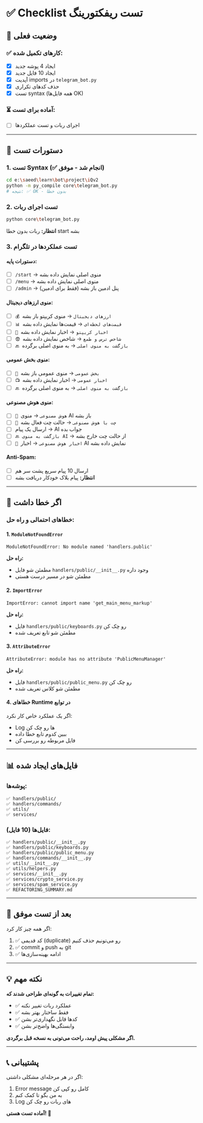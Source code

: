 # ✅ Checklist تست ریفکتورینگ

## 🎯 وضعیت فعلی

### ✅ کارهای تکمیل شده:
- [x] ایجاد 4 پوشه جدید
- [x] ایجاد 10 فایل جدید
- [x] آپدیت imports در `telegram_bot.py`
- [x] حذف کدهای تکراری
- [x] تست syntax (همه فایل‌ها OK)

### ⏳ آماده برای تست:
- [ ] اجرای ربات و تست عملکردها

---

## 📝 دستورات تست

### 1. تست Syntax (✅ انجام شد - موفق)

```bash
cd e:\saeed\learn\bot\project\iQv2
python -m py_compile core\telegram_bot.py
# نتیجه: ✅ OK - بدون خطا
```

### 2. تست اجرای ربات

```bash
python core\telegram_bot.py
```

**انتظار:** ربات بدون خطا start بشه

### 3. تست عملکردها در تلگرام

#### دستورات پایه:
- [ ] `/start` → منوی اصلی نمایش داده بشه
- [ ] `/menu` → منوی اصلی نمایش داده بشه  
- [ ] `/admin` → پنل ادمین باز بشه (فقط برای ادمین)

#### منوی ارزهای دیجیتال:
- [ ] `💰 ارزهای دیجیتال` → منوی کریپتو باز بشه
- [ ] `📊 قیمت‌های لحظه‌ای` → قیمت‌ها نمایش داده بشه
- [ ] `📰 اخبار کریپتو` → اخبار نمایش داده بشه
- [ ] `😨 شاخص ترس و طمع` → شاخص نمایش داده بشه
- [ ] `🔙 بازگشت به منوی اصلی` → به منوی اصلی برگرده

#### منوی بخش عمومی:
- [ ] `🔗 بخش عمومی` → منوی عمومی باز بشه
- [ ] `📺 اخبار عمومی` → اخبار نمایش داده بشه
- [ ] `🔙 بازگشت به منوی اصلی` → به منوی اصلی برگرده

#### منوی هوش مصنوعی:
- [ ] `🤖 هوش مصنوعی` → منوی AI باز بشه
- [ ] `💬 چت با هوش مصنوعی` → حالت چت فعال بشه
- [ ] ارسال یک پیام → AI جواب بده
- [ ] `🔙 بازگشت به منوی AI` → از حالت چت خارج بشه
- [ ] `📰 اخبار هوش مصنوعی` → اخبار AI نمایش داده بشه

#### Anti-Spam:
- [ ] ارسال 10 پیام سریع پشت سر هم
- [ ] **انتظار:** پیام بلاک خودکار دریافت بشه

---

## 🐛 اگر خطا داشت

### خطاهای احتمالی و راه حل:

#### 1. `ModuleNotFoundError`
```
ModuleNotFoundError: No module named 'handlers.public'
```
**راه حل:**
- مطمئن شو فایل `handlers/public/__init__.py` وجود داره
- مطمئن شو در مسیر درست هستی

#### 2. `ImportError`
```
ImportError: cannot import name 'get_main_menu_markup'
```
**راه حل:**
- فایل `handlers/public/keyboards.py` رو چک کن
- مطمئن شو تابع تعریف شده

#### 3. `AttributeError`
```
AttributeError: module has no attribute 'PublicMenuManager'
```
**راه حل:**
- فایل `handlers/public/public_menu.py` رو چک کن
- مطمئن شو کلاس تعریف شده

#### 4. خطاهای Runtime در توابع
اگر یک عملکرد خاص کار نکرد:
- Log ها رو چک کن
- ببین کدوم تابع خطا داده
- فایل مربوطه رو بررسی کن

---

## 📊 فایل‌های ایجاد شده

### پوشه‌ها:
```
✅ handlers/public/
✅ handlers/commands/
✅ utils/
✅ services/
```

### فایل‌ها (10 فایل):
```
✅ handlers/public/__init__.py
✅ handlers/public/keyboards.py
✅ handlers/public/public_menu.py
✅ handlers/commands/__init__.py
✅ utils/__init__.py
✅ utils/helpers.py
✅ services/__init__.py
✅ services/crypto_service.py
✅ services/spam_service.py
✅ REFACTORING_SUMMARY.md
```

---

## 🎯 بعد از تست موفق

اگر همه چیز کار کرد:
1. ✅ کد قدیمی (duplicate) رو می‌تونیم حذف کنیم
2. ✅ commit و push به git
3. ✅ ادامه بهینه‌سازی‌ها

---

## 💡 نکته مهم

**تمام تغییرات به گونه‌ای طراحی شدند که:**
- ✅ عملکرد ربات تغییر نکنه
- ✅ فقط ساختار بهتر بشه  
- ✅ کدها قابل نگهداری‌تر بشن
- ✅ وابستگی‌ها واضح‌تر بشن

**اگر مشکلی پیش اومد، راحت می‌تونی به نسخه قبل برگردی.**

---

## 📞 پشتیبانی

اگر در هر مرحله‌ای مشکلی داشتی:
1. Error message کامل رو کپی کن
2. به من بگو تا کمک کنم
3. Log های ربات رو چک کن

**آماده تست هستی! 🚀**
